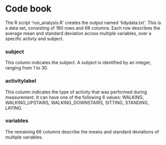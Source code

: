 # Code book

The R script 'run_analysis.R' creates the output named 'tidydata.txt'. This is a data set, consisting of 180 rows and 68 columns. Each row describes the average mean and standard deviation across multiple variables, over a specific activty and subject.

### subject
This column indicates the subject. A subject is identified by an integer, ranging from 1 to 30.

### activitylabel
This column indicates the type of activity that was performed during measurement. It can have one of the following 6 values:
WALKING, WALKING_UPSTAIRS, WALKING_DOWNSTAIRS, SITTING, STANDING, LAYING.

### variables
The remaining 66 columns describe the means and standard deviations of multiple variables. 
